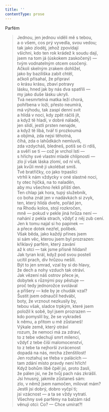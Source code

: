 ```yaml
---
title: ''
contentType: prose
---
```


Parfém

> Jednou, jen jednou viděli mě s tebou,  
> a o všem, cos prý vyvedla, svou vedou;  
> tak jako zloděj, jehož zpovídají  
> všichni, kdo ten rok krádež k soudu dají,  
> jsem na tom já (úskokem zaskočený) —  
> tvým vodnatelným otcem osočený.  
> Ačkoli skelným zrakem dohlížel,  
> jako by baziliška zabít chtěl,  
> ačkoli přísahal, že připraví  
> o krásu krásu, zbaví potravy  
> lásku, hned jak by nás dva spatřili —  
> my jako duše lásku ukryli.  
> Tvá nesmrtelná matka leží chorá,  
> pohřbena v loži, přesto neumírá,  
> má výhodu, tak zaspí denní svit  
> a hlídá v noci, kdy zpět ráčíš jít,  
> a když tě hladí, v dobré náladě,  
> jen slídí, jestli prsten nenajde,  
> a když tě líbá, tvář ti prozkoumá  
> a objímá, zda nejsi těhotná,  
> číhá, zda o lahůdkách nemluvíš,  
> zda vzdycháš, bledneš, potíš se či rdíš,  
> a svěří se ti — což je vrchol lsti —  
> s hříchy své vlastní mladé chlípnosti —  
> zlo jí však láska zlomí, od ní víš,  
> jak kvůli mně ji ukolébat smíš.  
> Tvé bratříčky, co jako trpaslíci  
> vtrhli k nám vždycky v oné slastné noci,  
> ty otec hýčká, na to naladěn,  
> aby mu všechno řekli příští den.  
> Ten chlap jak hora, tupý služebník,  
> co boha znát jen v nadávkách si zvyk,  
> ten, který hlídá dveře, pořád jen,  
> na Rhodu kolos, stojí rozkročen,  
> mně — pokud v pekle jiná hrůza není —  
> nahání z pekla strach, vždyť z něj zub cení.  
> Jen k tomu najal si ho papínek —  
> a přece dotek nezřel, polibek.  
> Však běda, jako každý přines jsem  
> si sám věc, kterou jsem byl prozrazen:  
> křiklavý parfém, který zavání  
> až k otci — tak jsme přísně hlídaní!  
> Jak tyran král, když pod svou postelí  
> ucítil prach, div hrůzou nešílí.  
> Být to jen smrad, vzal by si do hlavy,  
> že dech a nohy vzduch tak otráví.  
> Jak vězení náš ostrov přece je,  
> dobytek s různými psy pěstuje —  
> proč tedy jednorožce svolával  
> a příšery — kde by je chudák vzal?  
> Šustit jsem odnaučil hedvábí,  
> boty, že vrznout nezkusily by,  
> tebou však, sladce trpkým, které jsem  
> položil k sobě, byl jsem prozrazen —  
> kdo pomyslil by, že se vykradeš  
> k němu, a přitom u mě zůstaneš!  
> Výkale země, který otráví  
> rozum, že nemoci má za zdraví,  
> to z tebe vdechují smrt milenci,  
> vždyť z tebe čiší malomocenství,  
> to z tebe ta nejhorší zvrácenost  
> dopadá na nás, mrcha zženštilost!  
> Jen roztahuj se třeba v palácích —  
> tam zdání místo pravdy není hřích!  
> Když bohům libě čpěl jsi, proto žasli,  
> že pálen jsi, ne že tvůj pach nás zkrášlí.  
> Jsi hnusný, jakmile zůstaneš sám:  
> zlo, v němž jsem namočen, milovat mám?  
> Jestli jsi dobrý, dobro vyčpí ti;  
> jsi vzácnost — a ta se vždy vytratí.  
> Všechny své parfémy na balzám rád  
> věnuji otci: Co? — Chce umírat?!
